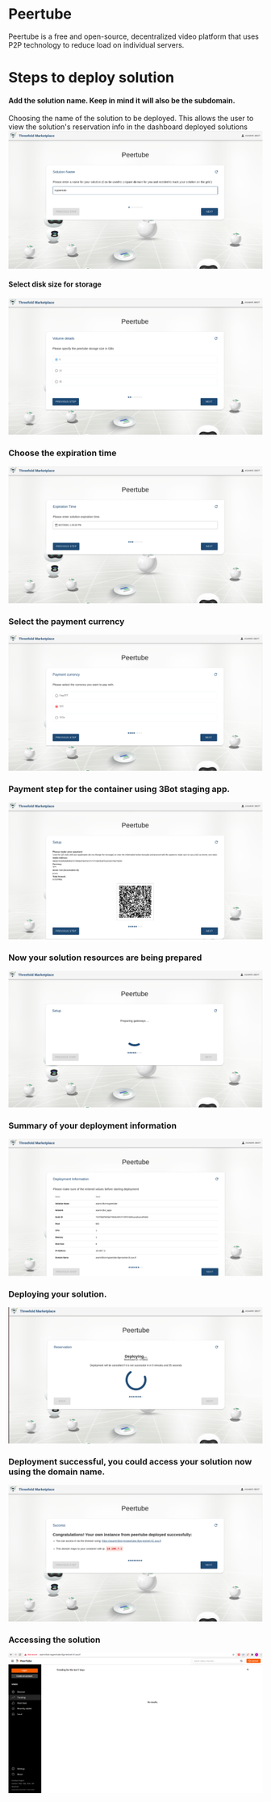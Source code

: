 # Peertube
Peertube is a free and open-source, decentralized video platform that uses P2P technology to reduce load on individual servers.

# Steps to deploy solution

#### Add the solution name. Keep in mind it will also be the subdomain.
Choosing the name of the solution to be deployed. This allows the user to view the solution's reservation info in the dashboard deployed solutions
![](./img/peertube_1.png)

#### Select disk size for storage
![](./img/peertube_2.png)

### Choose the expiration time
![](./img/peertube_3.png)

### Select the payment currency
![](./img/peertube_4.png)

### Payment step for the container using 3Bot staging app.
![](./img/peertube_5.png)

### Now your solution resources are being prepared
![](./img/peertube_6.png)

### Summary of your deployment information
![](./img/peertube_7.png)

### Deploying your solution.
![](./img/peertube_8.png)

### Deployment successful, you could access your solution now using the domain name.
![](./img/peertube_9.png)

### Accessing the solution
![](./img/peertube_10.png)
